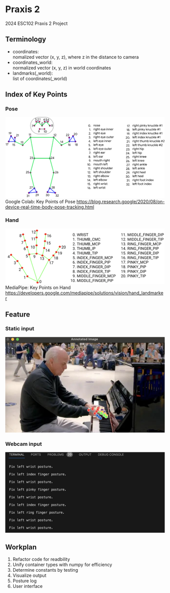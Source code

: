# Praxis 2
2024 ESC102 Praxis 2 Project

## Terminology

- coordinates: \
nomalized vector (x, y, z), where z in the distance to camera
- coordinates_world: \
normalized vector (x, y, z) in world coordinates
- landmarks(_world):\
 list of coordinates(_world)
## Index of Key Points
### Pose
![Pose Landmarks](https://github.com/LeeeonFan/Praxis2/blob/main/src/resources/pose-landmarks.jpg?raw=true)
Google Colab: Key Points of Pose
 https://blog.research.google/2020/08/on-device-real-time-body-pose-tracking.html

### Hand
![Hand Landmarks](https://github.com/LeeeonFan/Praxis2/blob/main/src/resources/hand-landmarks.png?raw=true)
MediaPipe: Key Points on Hand
https://developers.google.com/mediapipe/solutions/vision/hand_landmarker

## Feature
### Static input
![Image output](./src/resources/output/static_output.png)
### Webcam input
![Live stream output](./src/resources/output/dynamic_output.png)
## Workplan
1. Refactor code for readbility
2. Unify container types with numpy for efficiency
3. Determine constants by testing
4. Visualize output
5. Posture log
6. User interface

